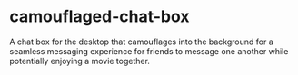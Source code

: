 # camouflaged-chat-box
A chat box for the desktop that camouflages into the background for a seamless messaging experience for friends to message one another while potentially enjoying a movie together.
